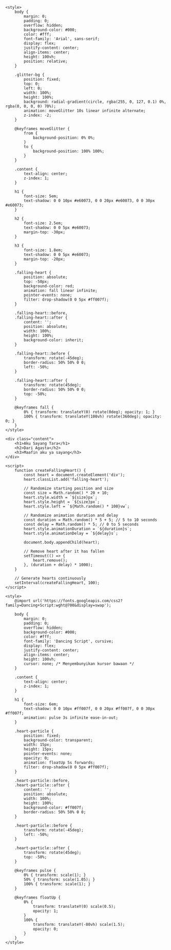 
<html lang="en">
<head>
    <meta charset="UTF-8">
    <meta name="viewport" content="width=device-width, initial-scale=1.0">
   
    <style>
        body {
            margin: 0;
            padding: 0;
            overflow: hidden;
            background-color: #000;
            color: #fff;
            font-family: 'Arial', sans-serif;
            display: flex;
            justify-content: center;
            align-items: center;
            height: 100vh;
            position: relative;
        }

        .glitter-bg {
            position: fixed;
            top: 0;
            left: 0;
            width: 100%;
            height: 100%;
            background: radial-gradient(circle, rgba(255, 0, 127, 0.1) 0%, rgba(0, 0, 0, 0) 70%);
            animation: moveGlitter 10s linear infinite alternate;
            z-index: -2;
        }
        
        @keyframes moveGlitter {
            from {
                background-position: 0% 0%;
            }
            to {
                background-position: 100% 100%;
            }
        }

        .content {
            text-align: center;
            z-index: 1;
        }

        h1 {
            font-size: 5em;
            text-shadow: 0 0 10px #e60073, 0 0 20px #e60073, 0 0 30px #e60073;
        }
        
        h2 {
            font-size: 2.5em;
            text-shadow: 0 0 5px #e60073;
            margin-top: -30px;
        }

        h3 {
            font-size: 1.8em;
            text-shadow: 0 0 5px #e60073;
            margin-top: -20px;
        }

        .falling-heart {
            position: absolute;
            top: -50px;
            background-color: red;
            animation: fall linear infinite;
            pointer-events: none;
            filter: drop-shadow(0 0 5px #ff007f);
        }

        .falling-heart::before,
        .falling-heart::after {
            content: '';
            position: absolute;
            width: 100%;
            height: 100%;
            background-color: inherit;
        }

        .falling-heart::before {
            transform: rotate(-45deg);
            border-radius: 50% 50% 0 0;
            left: -50%;
        }

        .falling-heart::after {
            transform: rotate(45deg);
            border-radius: 50% 50% 0 0;
            top: -50%;
        }

        @keyframes fall {
            0% { transform: translateY(0) rotate(0deg); opacity: 1; }
            100% { transform: translateY(100vh) rotate(360deg); opacity: 0; }
        }
    </style>
</head>
<body>
    <div class="glitter-bg"></div>
    
    <div class="content">
        <h1>Aku Sayang Tara</h1>
        <h2>Dari Agasta</h2>
        <h3>Maafin aku ya sayang</h3>
    </div>
    
    <script>
        function createFallingHeart() {
            const heart = document.createElement('div');
            heart.classList.add('falling-heart');
            
            // Randomize starting position and size
            const size = Math.random() * 20 + 10;
            heart.style.width = `${size}px`;
            heart.style.height = `${size}px`;
            heart.style.left = `${Math.random() * 100}vw`;
            
            // Randomize animation duration and delay
            const duration = Math.random() * 5 + 5; // 5 to 10 seconds
            const delay = Math.random() * 5; // 0 to 5 seconds
            heart.style.animationDuration = `${duration}s`;
            heart.style.animationDelay = `${delay}s`;

            document.body.appendChild(heart);

            // Remove heart after it has fallen
            setTimeout(() => {
                heart.remove();
            }, (duration + delay) * 1000);
        }

        // Generate hearts continuously
        setInterval(createFallingHeart, 100);
    </script>
</body>

<html lang="en">
<head>
    <meta charset="UTF-8">
    <meta name="viewport" content="width=device-width, initial-scale=1.0">
    
    <style>
        @import url('https://fonts.googleapis.com/css2?family=Dancing+Script:wght@700&display=swap');

        body {
            margin: 0;
            padding: 0;
            overflow: hidden;
            background-color: #000;
            color: #fff;
            font-family: 'Dancing Script', cursive;
            display: flex;
            justify-content: center;
            align-items: center;
            height: 100vh;
            cursor: none; /* Menyembunyikan kursor bawaan */
        }
        
        .content {
            text-align: center;
            z-index: 1;
        }

        h1 {
            font-size: 6em;
            text-shadow: 0 0 10px #ff007f, 0 0 20px #ff007f, 0 0 30px #ff007f;
            animation: pulse 3s infinite ease-in-out;
        }

        .heart-particle {
            position: fixed;
            background-color: transparent;
            width: 15px;
            height: 15px;
            pointer-events: none;
            opacity: 0;
            animation: floatUp 5s forwards;
            filter: drop-shadow(0 0 5px #ff007f);
        }

        .heart-particle::before,
        .heart-particle::after {
            content: '';
            position: absolute;
            width: 100%;
            height: 100%;
            background-color: #ff007f;
            border-radius: 50% 50% 0 0;
        }

        .heart-particle::before {
            transform: rotate(-45deg);
            left: -50%;
        }

        .heart-particle::after {
            transform: rotate(45deg);
            top: -50%;
        }

        @keyframes pulse {
            0% { transform: scale(1); }
            50% { transform: scale(1.05); }
            100% { transform: scale(1); }
        }

        @keyframes floatUp {
            0% {
                transform: translateY(0) scale(0.5);
                opacity: 1;
            }
            100% {
                transform: translateY(-80vh) scale(1.5);
                opacity: 0;
            }
        }
    </style>
</head>
<body>
    <script>
        document.addEventListener('mousemove', function(e) {
            const heart = document.createElement('div');
            heart.classList.add('heart-particle');
            heart.style.left = `${e.clientX}px`;
            heart.style.top = `${e.clientY}px`;
            
            document.body.appendChild(heart);

            setTimeout(() => {
                heart.remove();
            }, 5000); // Hapus partikel setelah 5 detik
        });
    </script>
</body>
</html>
</html>
